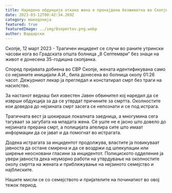 ```yaml
---
title: Наредена обдукција откако жена е пронајдена безживотна во Скопје
date: 2023-03-12T00:42:34.269Z
category: македонија
featured: true
featuredImage: ../img/8sepmrtov.png.webp
author: Вардарски
---
```


Скопје, 12 март 2023 - Трагичен инцидент се случи во раните утрински часови кога во Градската општа болница „8 Септември“ без знаци на живот е донесена 35-годишна скопјанка.

Според пријавата добиена во СВР Скопје, жената идентификувана само со нејзините иницијали А.И., била донесена во болница околу 01:26 часот. Дежурниот лекар ја прегледал и констатирал смрт без траги на насилство.

За настанот веднаш бил известен Јавен обвинител кој наредил да се изврши обдукција за да се утврдат причините за смртта. Околностите кои доведоа до нејзината смрт засега се непознати и се под истрага.

Трагичната вест ја шокираше локалната заедница, а многумина сега тагуваат за загубата на младата жена. Сè уште не е јасно што довело до нејзината прерана смрт, а полицијата апелира сите што имаат информации да се јават и да помогнат во истрагата.

Додека истрагата за инцидентот продолжува, властите ја повикуваат јавноста да остане смирена и да се воздржи од шпекулации или ширење неосновани гласини за инцидентот. Полициското одделение ја увери јавноста дека неуморно работи на утврдување на околностите околу смртта на жената и приближување на нејзиното семејство и најблиските.

Нашите мисли се со семејството и пријателите на починатиот во овој тежок период.
